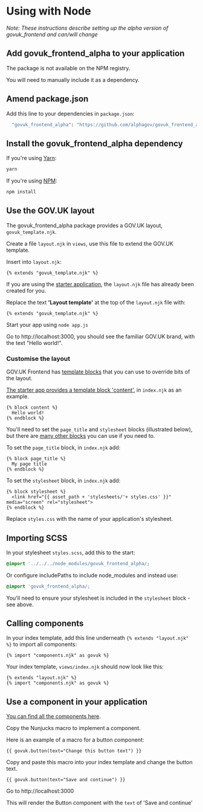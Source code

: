 # Using with Node

*Note: These instructions describe setting up the alpha version of govuk_frontend and can/will change*

## Add govuk_frontend_alpha to your application

The package is not available on the NPM registry.

You will need to manually include it as a dependency.

## Amend package.json

Add this line to your dependencies in `package.json`:

```bash
  "govuk_frontend_alpha": "https://github.com/alphagov/govuk_frontend_alpha/releases/download/0.0.1-alpha/govuk_frontend_alpha-0.0.1-npm.tgz"
```

## Install the govuk_frontend_alpha dependency

If you're using [Yarn](https://yarnpkg.com/):

```bash
yarn
```

If you're using [NPM](https://www.npmjs.com/):

```bash
npm install
```

## Use the GOV.UK layout

The govuk_frontend_alpha package provides a GOV.UK layout, `govuk_template.njk`.

Create a file `layout.njk` in `views`, use this file to extend the GOV.UK template.

Insert into `layout.njk`:

```nunjucks
{% extends "govuk_template.njk" %}
```

If you are using the [starter application](https://github.com/alphagov/govuk-frontend-alpha-starter-kit-node), the `layout.njk` file has already been created for you.

Replace the text **'Layout template'** at the top of the `layout.njk` file with:

```nunjucks
{% extends "govuk_template.njk" %}
```

Start your app using `node app.js`

Go to http://localhost:3000, you should see the familiar GOV.UK brand, with the text "Hello world!".

### Customise the layout

GOV.UK Frontend has [template blocks](https://mozilla.github.io/nunjucks/templating.html#block) that you can use to override bits of the layout.

[The starter app provides a template block 'content'](https://github.com/alphagov/govuk-frontend-alpha-starter-kit-node/blob/master/views/index.njk#L3), in `index.njk` as an example.

```nunjucks
{% block content %}
  Hello world!
{% endblock %}
```

You'll need to set the `page_title` and `stylesheet` blocks (illustrated below), but there are [many other blocks](template-blocks.md) you can use if you need to.

To set the `page_title` block, in `index.njk` add:

```nunjucks
{% block page_title %}
  My page title
{% endblock %}
```

To set the `stylesheet` block, in `index.njk` add:


```nunjucks
{% block stylesheet %}
  <link href="{{ asset_path + 'stylesheets/'+ styles.css' }}" media="screen" rel="stylesheet">
{% endblock %}
```

Replace `styles.css` with the name of your application's stylesheet.

## Importing SCSS

In your stylesheet `styles.scss`, add this to the start:

```scss
@import '../../../node_modules/govuk_frontend_alpha/;
```

Or configure includePaths to include node_modules and instead use:

```scss
@import 'govuk_frontend_alpha/;
```

You'll need to ensure your stylesheet is included in the `stylesheet` block - see above.

## Calling components

In your index template, add this line underneath `{% extends "layout.njk" %}` to import all components:

```nunjucks
{% import "components.njk" as govuk %}
```

Your index template, `views/index.njk` should now look like this:

```nunjucks
{% extends "layout.njk" %}
{% import "components.njk" as govuk %}
```

## Use a component in your application

[You can find all the components here](http://govuk-frontend-alpha.herokuapp.com/).

Copy the Nunjucks macro to implement a component.

Here is an example of a macro for a button component:

```nunjucks
{{ govuk.button(text="Change this button text") }}
```

Copy and paste this macro into your index template and change the button text.

```nunjucks
{{ govuk.button(text="Save and continue") }}
```

Go to http://localhost:3000

This will render the Button component with the `text` of 'Save and continue'
